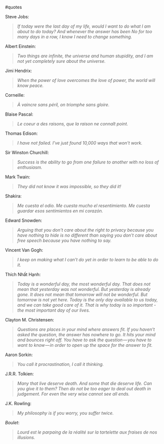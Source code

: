 #quotes

Steve Jobs:
> *If today were the last day of my life, would I want to do what I am about to do today? And whenever the answer has been No for too many days in a row, I know I need to change something.*

Albert Einstein:
> *Two things are infinite, the universe and human stupidity, and I am not yet completely sure about the universe.*

Jimi Hendrix:
> *When the power of love overcomes the love of power, the world will know peace.*

Corneille:
> *À vaincre sans péril, on triomphe sans gloire.*

Blaise Pascal:
> *Le coeur a des raisons, que la raison ne connaît point.*

Thomas Edison:
> *I have not failed. I've just found 10,000 ways that won't work.*

Sir Winston Churchill:
> *Success is the ability to go from one failure to another with no loss of enthusiasm.*

Mark Twain:
> *They did not know it was impossible, so they did it!*

Shakira:
> *Me cuesta el odio. Me cuesta mucho el resentimiento. Me cuesta guardar esos sentimientos en mi corazón.*

Edward Snowden:
> *Arguing that you don't care about the right to privacy because you have nothing to hide is no different than saying you don't care about free speech because you have nothing to say.*

Vincent Van Gogh:
> *I keep on making what I can’t do yet in order to learn to be able to do it.*

Thích Nhất Hạnh:
> *Today is a wonderful day, the most wonderful day. That does not mean that yesterday was not wonderful. But yesterday is already gone. It does not mean that tomorrow will not be wonderful. But tomorrow is not yet here. Today is the only day available to us today, and we can take good care of it. That is why today is so important - the most important day of our lives.*

Clayton M. Christensen:
> *Questions are places in your mind where answers fit. If you haven’t asked the question, the answer has nowhere to go. It hits your mind and bounces right off. You have to ask the question — you have to want to know — in order to open up the space for the answer to fit.*

Aaron Sorkin:
> *You call it procrastination, I call it thinking.*

J.R.R. Tolkien:
> *Many that live deserve death. And some that die deserve life. Can you give it to them? Then do not be too eager to deal out death in judgement. For even the very wise cannot see all ends.*

J.K. Rowling:
> *My philosophy is if you worry, you suffer twice.*

_Boulet_:
> *Lourd est le parpaing de la réalité sur la tartelette aux fraises de nos illusions.*
